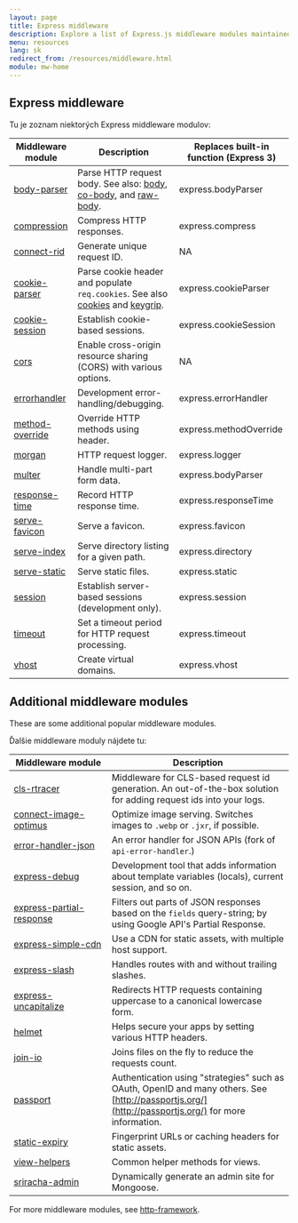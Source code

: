 ```yaml
---
layout: page
title: Express middleware
description: Explore a list of Express.js middleware modules maintained by the Express team and the community, including built-in middleware and popular third-party modules.
menu: resources
lang: sk
redirect_from: /resources/middleware.html
module: mw-home
---
```


## Express middleware

Tu je zoznam niektorých Express middleware modulov:

| Middleware module                                             | Description                                                                                                                                                                                                                              | Replaces built-in function (Express 3) |
| ------------------------------------------------------------- | ---------------------------------------------------------------------------------------------------------------------------------------------------------------------------------------------------------------------------------------- | --------------------------------------------------------- |
| [body-parser](/resources/middleware/body-parser.html)         | Parse HTTP request body. See also: [body](https://github.com/raynos/body), [co-body](https://github.com/visionmedia/co-body), and  [raw-body](https://github.com/stream-utils/raw-body). | express.bodyParser                        |
| [compression](/resources/middleware/compression.html)         | Compress HTTP responses.                                                                                                                                                                                                 | express.compress                          |
| [connect-rid](/resources/middleware/connect-rid.html)         | Generate unique request ID.                                                                                                                                                                                              | NA                                                        |
| [cookie-parser](/resources/middleware/cookie-parser.html)     | Parse cookie header and populate `req.cookies`. See also [cookies](https://github.com/jed/cookies) and [keygrip](https://github.com/jed/keygrip).                                                        | express.cookieParser                      |
| [cookie-session](/resources/middleware/cookie-session.html)   | Establish cookie-based sessions.                                                                                                                                                                                         | express.cookieSession                     |
| [cors](/resources/middleware/cors.html)                       | Enable cross-origin resource sharing (CORS) with various options.                                                                                                                                     | NA                                                        |
| [errorhandler](/resources/middleware/errorhandler.html)       | Development error-handling/debugging.                                                                                                                                                                                    | express.errorHandler                      |
| [method-override](/resources/middleware/method-override.html) | Override HTTP methods using header.                                                                                                                                                                                      | express.methodOverride                    |
| [morgan](/resources/middleware/morgan.html)                   | HTTP request logger.                                                                                                                                                                                                     | express.logger                            |
| [multer](/resources/middleware/multer.html)                   | Handle multi-part form data.                                                                                                                                                                                             | express.bodyParser                        |
| [response-time](/resources/middleware/response-time.html)     | Record HTTP response time.                                                                                                                                                                                               | express.responseTime                      |
| [serve-favicon](/resources/middleware/serve-favicon.html)     | Serve a favicon.                                                                                                                                                                                                         | express.favicon                           |
| [serve-index](/resources/middleware/serve-index.html)         | Serve directory listing for a given path.                                                                                                                                                                                | express.directory                         |
| [serve-static](/resources/middleware/serve-static.html)       | Serve static files.                                                                                                                                                                                                      | express.static                            |
| [session](/resources/middleware/session.html)                 | Establish server-based sessions (development only).                                                                                                                                                   | express.session                           |
| [timeout](/resources/middleware/timeout.html)                 | Set a timeout period for HTTP request processing.                                                                                                                                                                        | express.timeout                           |
| [vhost](/resources/middleware/vhost.html)                     | Create virtual domains.                                                                                                                                                                                                  | express.vhost                             |

## Additional middleware modules

These are some additional popular middleware modules.

Ďalšie middleware moduly nájdete tu:

| Middleware&nbsp;module                                      | Description                                                                                                                                                                                                          |
| ------------------------------------------------------------------------------- | -------------------------------------------------------------------------------------------------------------------------------------------------------------------------------------------------------------------- |
| [cls-rtracer](https://github.com/puzpuzpuz/cls-rtracer)                         | Middleware for CLS-based request id generation. An out-of-the-box solution for adding request ids into your logs.                                                                    |
| [connect-image-optimus](https://github.com/msemenistyi/connect-image-optimus)   | Optimize image serving. Switches images to `.webp` or `.jxr`, if possible.                                                                                                           |
| [error-handler-json](https://github.com/mifi/error-handler-json)                | An error handler for JSON APIs (fork of `api-error-handler`.)                                                                                                                     |
| [express-debug](https://github.com/devoidfury/express-debug)                    | Development tool that adds information about template variables (locals), current session, and so on.                                                                             |
| [express-partial-response](https://github.com/nemtsov/express-partial-response) | Filters out parts of JSON responses based on the `fields` query-string; by using Google API's Partial Response.                                                                                      |
| [express-simple-cdn](https://github.com/jamiesteven/express-simple-cdn)         | Use a CDN for static assets, with multiple host support.                                                                                                                                             |
| [express-slash](https://github.com/ericf/express-slash)                         | Handles routes with and without trailing slashes.                                                                                                                                                    |
| [express-uncapitalize](https://github.com/jamiesteven/express-uncapitalize)     | Redirects HTTP requests containing uppercase to a canonical lowercase form.                                                                                                                          |
| [helmet](https://github.com/helmetjs/helmet)                                    | Helps secure your apps by setting various HTTP headers.                                                                                                                                              |
| [join-io](https://github.com/coderaiser/join-io)                                | Joins files on the fly to reduce the requests count.                                                                                                                                                 |
| [passport](https://github.com/jaredhanson/passport)                             | Authentication using "strategies" such as OAuth, OpenID and many others.  See [http://passportjs.org/](http://passportjs.org/) for more information. |
| [static-expiry](https://github.com/paulwalker/connect-static-expiry)            | Fingerprint URLs or caching headers for static assets.                                                                                                                                               |
| [view-helpers](https://github.com/madhums/node-view-helpers)                    | Common helper methods for views.                                                                                                                                                                     |
| [sriracha-admin](https://github.com/hdngr/siracha)                              | Dynamically generate an admin site for Mongoose.                                                                                                                                                     |

For more middleware modules, see [http-framework](https://github.com/Raynos/http-framework#modules).
